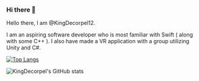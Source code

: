 ### Hi there 👋

<!--
**KingDecorpel12/KingDecorpel12** is a ✨ _special_ ✨ repository because its `README.md` (this file) appears on your GitHub profile.

Here are some ideas to get you started:

- 🔭 I’m currently working on ...
- 🌱 I’m currently learning ...
- 👯 I’m looking to collaborate on ...
- 🤔 I’m looking for help with ...
- 💬 Ask me about ...
- 📫 How to reach me: ...
- 😄 Pronouns: ...
- ⚡ Fun fact: ...
-->

Hello there, I am @KingDecorpel12.


I am an aspiring software developer who is most familiar with Swift ( along with some C++ ). I also have made a VR application with a group utilizing Unity and C#.

[![Top Langs](https://github-readme-stats.vercel.app/api/top-langs/?username=KingDecorpel12)](https://github.com/KingDecorpel12/github-readme-stats)

![KingDecorpel's GitHub stats](https://github-readme-stats.vercel.app/api?username=KingDecorpel12&show_icons=true&theme=dark)

